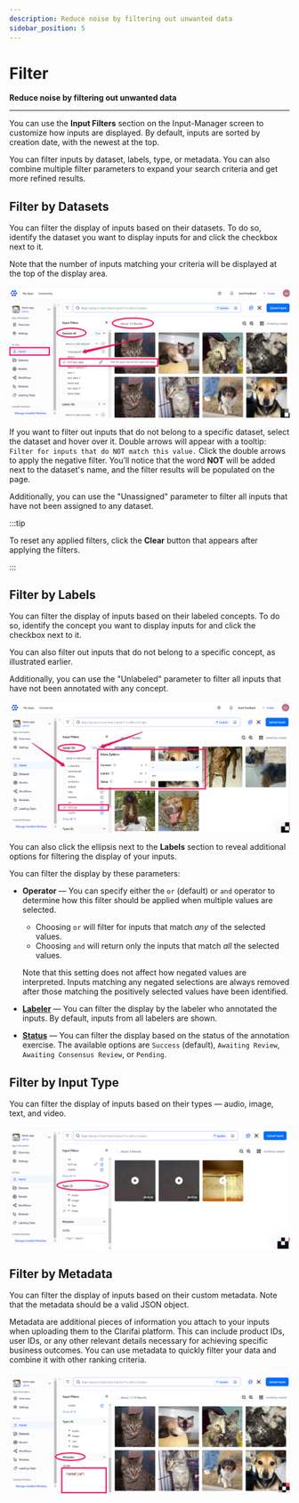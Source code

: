 ```yaml
---
description: Reduce noise by filtering out unwanted data
sidebar_position: 5
---
```


# Filter

**Reduce noise by filtering out unwanted data**
<hr />

You can use the **Input Filters** section on the Input-Manager screen to customize how inputs are displayed. By default, inputs are sorted by creation date, with the newest at the top. 

You can filter inputs by dataset, labels, type, or metadata. You can also combine multiple filter parameters to expand your search criteria and get more refined results. 

## Filter by Datasets

You can filter the display of inputs based on their datasets. To do so, identify the dataset you want to display inputs for and click the checkbox next to it.

Note that the number of inputs matching your criteria will be displayed at the top of the display area.

![](/img/smart-search/search_24.png)

If you want to filter out inputs that do not belong to a specific dataset, select the dataset and hover over it. Double arrows will appear with a tooltip: `Filter for inputs that do NOT match this value.` Click the double arrows to apply the negative filter. You’ll notice that the word **NOT** will be added next to the dataset's name, and the filter results will be populated on the page.

Additionally, you can use the "Unassigned" parameter to filter all inputs that have not been assigned to any dataset.

:::tip

To reset any applied filters, click the **Clear** button that appears after applying the filters.

:::

## Filter by Labels

You can filter the display of inputs based on their labeled concepts. To do so, identify the concept you want to display inputs for and click the checkbox next to it.

You can also filter out inputs that do not belong to a specific concept, as illustrated earlier. 

Additionally, you can use the "Unlabeled" parameter to filter all inputs that have not been annotated with any concept.

![](/img/smart-search/search_25.png)

You can also click the ellipsis next to the **Labels** section to reveal additional options for filtering the display of your inputs. 

You can filter the display by these parameters:

- **Operator** — You can specify either the `or` (default) or `and` operator to determine how this filter should be applied when multiple values are selected. 

    - Choosing `or` will filter for inputs that match _any_ of the selected values.
    - Choosing `and` will return only the inputs that match _all_ the selected values.

    Note that this setting does not affect how negated values are interpreted. Inputs matching any negated selections are always removed after those matching the positively selected values have been identified.

-	**[Labeler](https://docs.clarifai.com/portal-guide/annotate/create-a-task/#step-6-add-collaborators)** —  You can filter the display by the labeler who annotated the inputs. By default, inputs from all labelers are shown. 

-	**[Status](https://docs.clarifai.com/api-guide/advanced-topics/status-codes/#annotation-related-codes-24xxx)** — You can filter the display based on the status of the annotation exercise. The available options are `Success` (default), `Awaiting Review`, `Awaiting Consensus Review`, or `Pending`. 

## Filter by Input Type

You can filter the display of inputs based on their types — audio, image, text, and video. 

![](/img/smart-search/search_26.png)

## Filter by Metadata

You can filter the display of inputs based on their custom metadata. Note that the metadata should be a valid JSON object. 

Metadata are additional pieces of information you attach to your inputs when uploading them to the Clarifai platform. This can include product IDs, user IDs, or any other relevant details necessary for achieving specific business outcomes. You can use metadata to quickly filter your data and combine it with other ranking criteria.

![](/img/smart-search/search_27.png)

